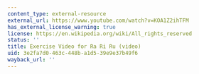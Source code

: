 ```yaml
---
content_type: external-resource
external_url: https://www.youtube.com/watch?v=KOA1Z2ihTFM
has_external_license_warning: true
license: https://en.wikipedia.org/wiki/All_rights_reserved
status: ''
title: Exercise Video for Ra Ri Ru (video)
uid: 3e2fa7d0-463c-448b-a1d5-39e9e37b49f6
wayback_url: ''
---
```


